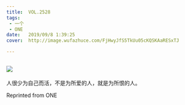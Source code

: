 ```yaml
---
title:	VOL.2528
tags:
 - 一个
 - ONE
date:	2019/09/8 1:39:25
cover:	http://image.wufazhuce.com/FjHwyJfS5TkUu05cKQSKAaRESxTJ

---
```

![](http://image.wufazhuce.com/FjHwyJfS5TkUu05cKQSKAaRESxTJ)
---

人很少为自己而活，不是为所爱的人，就是为所恨的人。
 
Reprinted from ONE
